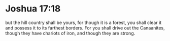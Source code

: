 # Joshua 17:18

but the hill country shall be yours, for though it is a forest, you shall clear it and possess it to its farthest borders. For you shall drive out the Canaanites, though they have chariots of iron, and though they are strong.
